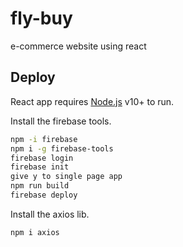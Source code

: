 # fly-buy
 e-commerce website using react
## Deploy

React app requires [Node.js](https://nodejs.org/) v10+ to run.

Install the firebase tools.

```sh
npm -i firebase
npm i -g firebase-tools
firebase login
firebase init
give y to single page app
npm run build
firebase deploy
```


Install the axios lib.

```sh
npm i axios
```
